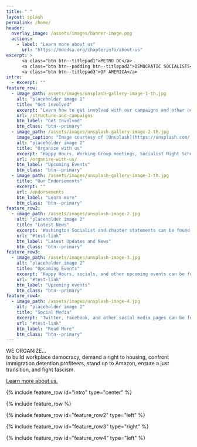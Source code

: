 ```yaml
---
title: " "
layout: splash
permalink: /home/
header:
  overlay_image: /assets/images/banner-image.png
  actions:
    - label: "Learn more about us"
      url: "https://mdcdsa.org/chapterinfo/about-us"
excerpt: >
      <a class="btn btn--titlepad1">METRO DC</a>
      <a class="btn btn--padding btn--titlepad2">DEMOCRATIC SOCIALISTS</a>
      <a class="btn btn--titlepad3">OF AMERICA</a>
intro:
  - excerpt: ""  
feature_row:
  - image_path: assets/images/unsplash-gallery-image-1-th.jpg
    alt: "placeholder image 1"
    title: "Get involved"
    excerpt: "Learn how to get involved with our campaigns and other actions."
    url: /structure-and-campaigns
    btn_label: "Get Involved"
    btn_class: "btn--primary"
  - image_path: /assets/images/unsplash-gallery-image-2-th.jpg
    image_caption: "Image courtesy of [Unsplash](https://unsplash.com/)"
    alt: "placeholder image 2"
    title: "Organize with us"
    excerpt: "Happy Hours, Working Group meetings, Socialist Night Schools - look through our upcoming events."
    url: /organize-with-us/
    btn_label: "Upcoming Events"
    btn_class: "btn--primary"
  - image_path: /assets/images/unsplash-gallery-image-3-th.jpg
    title: "Our Endorsements"
    excerpt: ""
    url: /endorsements
    btn_label: "Learn more"
    btn_class: "btn--primary"
feature_row2:
  - image_path: /assets/images/unsplash-image-2.jpg
    alt: "placeholder image 2"
    title: "Latest News"
    excerpt: 'Washington Socialist and chapter statements can be found here.'
    url: "#test-link"
    btn_label: "Latest Updates and News"
    btn_class: "btn--primary"
feature_row3:
  - image_path: /assets/images/unsplash-image-3.jpg
    alt: "placeholder image 2"
    title: "Upcoming Events"
    excerpt: 'Happy Hours, socials, and other upcoming events can be found through this link.'
    url: "#test-link"
    btn_label: "Upcoming events"
    btn_class: "btn--primary"
feature_row4:
  - image_path: /assets/images/unsplash-image-4.jpg
    alt: "placeholder image 2"
    title: "Social Media"
    excerpt: 'Twitter, Facebook, and other social media pages can be found here.'
    url: "#test-link"
    btn_label: "Read More"
    btn_class: "btn--primary"
---
```

<a class="btn btn--padding btn--padded">WE ORGANIZE...</a>  
to build workplace democracy, demand a right to housing, confront immigration detention profiteers, stand up to Amazon, ensure a just transition, and fight fascism.

<a href="#" class="btn btn--primary">Learn more about us.</a>


{% include feature_row id="intro" type="center" %}

{% include feature_row %}

{% include feature_row id="feature_row2" type="left" %}

{% include feature_row id="feature_row3" type="right" %}

{% include feature_row id="feature_row4" type="left" %}
